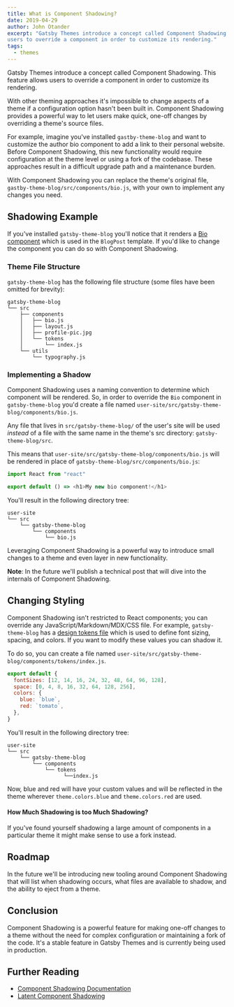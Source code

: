 ```yaml
---
title: What is Component Shadowing?
date: 2019-04-29
author: John Otander
excerpt: "Gatsby Themes introduce a concept called Component Shadowing. This feature allows
users to override a component in order to customize its rendering."
tags:
  - themes
---
```


Gatsby Themes introduce a concept called Component Shadowing. This feature allows
users to override a component in order to customize its rendering.

With other theming approaches it's impossible to change aspects of a theme if a
configuration option hasn't been built in. Component Shadowing provides a powerful
way to let users make quick, one-off changes by overriding a theme's source files.

For example, imagine you've installed `gastby-theme-blog` and want to customize the
author bio component to add a link to their personal website. Before Component
Shadowing, this new functionality would require configuration at the theme level
or using a fork of the codebase. These approaches result in a difficult upgrade path
and a maintenance burden.

With Component Shadowing you can replace the theme's original file,
`gastby-theme-blog/src/components/bio.js`, with your own to implement any changes you
need.

## Shadowing Example

If you've installed `gatsby-theme-blog` you'll notice that it renders a
[Bio component](https://github.com/gatsbyjs/gatsby/blob/666a9bc3c8d91be8a3118b1128340a06e895735e/themes/gatsby-theme-blog/src/components/bio.js)
which is used in the `BlogPost` template. If you'd like to change the component you can do so
with Component Shadowing.

### Theme File Structure

`gatsby-theme-blog` has the following file structure (some files have been omitted for
brevity):

```
gatsby-theme-blog
└── src
    ├── components
    │   ├── bio.js
    │   ├── layout.js
    │   ├── profile-pic.jpg
    │   └── tokens
    │       └── index.js
    └── utils
        └── typography.js
```

### Implementing a Shadow

Component Shadowing uses a naming convention to determine which component will be rendered.
So, in order to override the `Bio` component in `gatsby-theme-blog` you'd create a file named
`user-site/src/gatsby-theme-blog/components/bio.js`.

Any file that lives in `src/gatsby-theme-blog/` of the user's site will be used _instead_ of a
file with the same name in the theme's src directory: `gatsby-theme-blog/src`.

This means that `user-site/src/gatsby-theme-blog/components/bio.js` will be rendered in place of
`gatsby-theme-blog/src/components/bio.js`:

```js:title=src/gatsby-theme-blog/components/bio.js
import React from "react"

export default () => <h1>My new bio component!</h1>
```

You'll result in the following directory tree:

```
user-site
└── src
    └── gatsby-theme-blog
        └── components
            └── bio.js
```

Leveraging Component Shadowing is a powerful way to introduce small changes to a theme and
even layer in new functionality.

**Note**: In the future we'll publish a technical post that will dive into the internals
of Component Shadowing.

## Changing Styling

Component Shadowing isn't restricted to React components; you can override any
JavaScript/Markdown/MDX/CSS file. For example, `gatsby-theme-blog` has a
[design tokens file](https://github.com/gatsbyjs/gatsby/blob/666a9bc3c8d91be8a3118b1128340a06e895735e/themes/gatsby-theme-blog/src/components/tokens/index.js)
which is used to define font sizing, spacing, and colors. If you want to modify these
values you can shadow it.

To do so, you can create a file named
`user-site/src/gatsby-theme-blog/components/tokens/index.js`.

```js:title=src/gatsby-theme-blog/components/tokens/index.js
export default {
  fontSizes: [12, 14, 16, 24, 32, 48, 64, 96, 128],
  space: [0, 4, 8, 16, 32, 64, 128, 256],
  colors: {
    blue: `blue`,
    red: `tomato`,
  },
}
```

You'll result in the following directory tree:

```
user-site
└── src
    └── gatsby-theme-blog
        └── components
            └── tokens
                  └──index.js
```

Now, blue and red will have your custom values and will be reflected in the theme wherever
`theme.colors.blue` and `theme.colors.red` are used.

#### How Much Shadowing is too Much Shadowing?

If you've found yourself shadowing a large amount of components in a particular theme it
might make sense to use a fork instead.

## Roadmap

In the future we'll be introducing new tooling around Component Shadowing that will
list when shadowing occurs, what files are available to shadow, and the ability to eject
from a theme.

## Conclusion

Component Shadowing is a powerful feature for making one-off changes to a theme without the
need for complex configuration or maintaining a fork of the code. It's a stable feature in
Gatsby Themes and is currently being used in production.

## Further Reading

- [Component Shadowing Documentation](/docs/themes/api-reference/#component-shadowing)
- [Latent Component Shadowing](https://johno.com/latent-component-shadowing)

